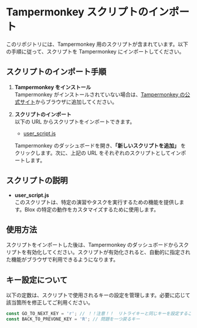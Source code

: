 # Tampermonkey スクリプトのインポート

このリポジトリには、Tampermonkey 用のスクリプトが含まれています。以下の手順に従って、スクリプトを Tampermonkey にインポートしてください。

## スクリプトのインポート手順

1. **Tampermonkey をインストール**  
   Tampermonkey がインストールされていない場合は、[Tampermonkey の公式サイト](https://www.tampermonkey.net/)からブラウザに追加してください。

2. **スクリプトのインポート**  
   以下の URL からスクリプトをインポートできます。

   - [user_script.js](https://raw.githubusercontent.com/tetoteto-beep/tampermonkey_script/main/blox-askplays/user_script.js)

   Tampermonkey のダッシュボードを開き、**「新しいスクリプトを追加」** をクリックします。次に、上記の URL をそれぞれのスクリプトとしてインポートします。

## スクリプトの説明

- **user_script.js**  
  このスクリプトは、特定の演習やタスクを実行するための機能を提供します。Blox の特定の動作をカスタマイズするために使用します。

## 使用方法

スクリプトをインポートした後は、Tampermonkey のダッシュボードからスクリプトを有効化してください。スクリプトが有効化されると、自動的に指定された機能がブラウザで利用できるようになります。

## キー設定について

以下の定数は、スクリプトで使用されるキーの設定を管理します。必要に応じて該当箇所を修正してご利用ください。

```javascript
const GO_TO_NEXT_KEY = 'r'; // ！！注意！！　リトライキーと同じキーを設定すること
const BACK_TO_PREVONE_KEY = 'R'; // 問題を一つ戻るキー
